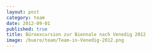 ```yaml
---
layout: post
category: team
date: 2012-09-01
published: true
title: Büroexcursion zur Biennale nach Venedig 2012
image: /buero/team/Team-in-Venedig-2012.png
---
```

 